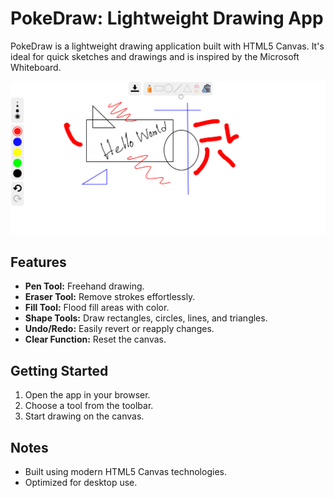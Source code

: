 # PokeDraw: Lightweight Drawing App
PokeDraw is a lightweight drawing application built with HTML5 Canvas. It's ideal for quick sketches and drawings and is inspired by the Microsoft Whiteboard.

![Cover](./cover.png)

## Features

- **Pen Tool:** Freehand drawing.
- **Eraser Tool:** Remove strokes effortlessly.
- **Fill Tool:** Flood fill areas with color.
- **Shape Tools:** Draw rectangles, circles, lines, and triangles.
- **Undo/Redo:** Easily revert or reapply changes.
- **Clear Function:** Reset the canvas.

## Getting Started

1. Open the app in your browser.
2. Choose a tool from the toolbar.
3. Start drawing on the canvas.

## Notes

- Built using modern HTML5 Canvas technologies.
- Optimized for desktop use.